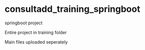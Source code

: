 # consultadd_training_springboot
springboot project


Entire project in training folder

Main files uploaded seperately
